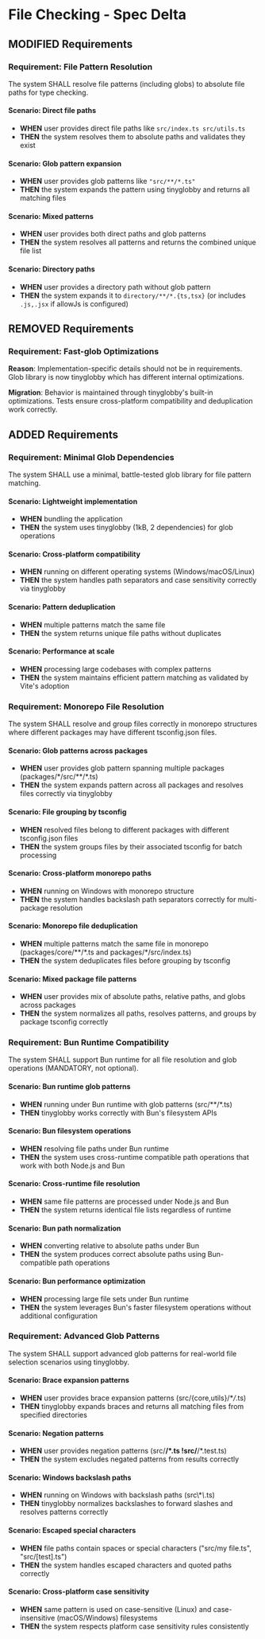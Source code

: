 # File Checking - Spec Delta

## MODIFIED Requirements

### Requirement: File Pattern Resolution

The system SHALL resolve file patterns (including globs) to absolute file paths for type checking.

#### Scenario: Direct file paths

- **WHEN** user provides direct file paths like `src/index.ts src/utils.ts`
- **THEN** the system resolves them to absolute paths and validates they exist

#### Scenario: Glob pattern expansion

- **WHEN** user provides glob patterns like `"src/**/*.ts"`
- **THEN** the system expands the pattern using tinyglobby and returns all matching files

#### Scenario: Mixed patterns

- **WHEN** user provides both direct paths and glob patterns
- **THEN** the system resolves all patterns and returns the combined unique file list

#### Scenario: Directory paths

- **WHEN** user provides a directory path without glob pattern
- **THEN** the system expands it to `directory/**/*.{ts,tsx}` (or includes `.js,.jsx` if allowJs is configured)

## REMOVED Requirements

### Requirement: Fast-glob Optimizations

**Reason**: Implementation-specific details should not be in requirements. Glob library is now tinyglobby which has different internal optimizations.

**Migration**: Behavior is maintained through tinyglobby's built-in optimizations. Tests ensure cross-platform compatibility and deduplication work correctly.

## ADDED Requirements

### Requirement: Minimal Glob Dependencies

The system SHALL use a minimal, battle-tested glob library for file pattern matching.

#### Scenario: Lightweight implementation

- **WHEN** bundling the application
- **THEN** the system uses tinyglobby (1kB, 2 dependencies) for glob operations

#### Scenario: Cross-platform compatibility

- **WHEN** running on different operating systems (Windows/macOS/Linux)
- **THEN** the system handles path separators and case sensitivity correctly via tinyglobby

#### Scenario: Pattern deduplication

- **WHEN** multiple patterns match the same file
- **THEN** the system returns unique file paths without duplicates

#### Scenario: Performance at scale

- **WHEN** processing large codebases with complex patterns
- **THEN** the system maintains efficient pattern matching as validated by Vite's adoption

### Requirement: Monorepo File Resolution

The system SHALL resolve and group files correctly in monorepo structures where different packages may have different tsconfig.json files.

#### Scenario: Glob patterns across packages

- **WHEN** user provides glob pattern spanning multiple packages (packages/\*/src/\*\*/\*.ts)
- **THEN** the system expands pattern across all packages and resolves files correctly via tinyglobby

#### Scenario: File grouping by tsconfig

- **WHEN** resolved files belong to different packages with different tsconfig.json files
- **THEN** the system groups files by their associated tsconfig for batch processing

#### Scenario: Cross-platform monorepo paths

- **WHEN** running on Windows with monorepo structure
- **THEN** the system handles backslash path separators correctly for multi-package resolution

#### Scenario: Monorepo file deduplication

- **WHEN** multiple patterns match the same file in monorepo (packages/core/\*\*/\*.ts and packages/\*/src/index.ts)
- **THEN** the system deduplicates files before grouping by tsconfig

#### Scenario: Mixed package file patterns

- **WHEN** user provides mix of absolute paths, relative paths, and globs across packages
- **THEN** the system normalizes all paths, resolves patterns, and groups by package tsconfig correctly

### Requirement: Bun Runtime Compatibility

The system SHALL support Bun runtime for all file resolution and glob operations (MANDATORY, not optional).

#### Scenario: Bun runtime glob patterns

- **WHEN** running under Bun runtime with glob patterns (src/\*\*/\*.ts)
- **THEN** tinyglobby works correctly with Bun's filesystem APIs

#### Scenario: Bun filesystem operations

- **WHEN** resolving file paths under Bun runtime
- **THEN** the system uses cross-runtime compatible path operations that work with both Node.js and Bun

#### Scenario: Cross-runtime file resolution

- **WHEN** same file patterns are processed under Node.js and Bun
- **THEN** the system returns identical file lists regardless of runtime

#### Scenario: Bun path normalization

- **WHEN** converting relative to absolute paths under Bun
- **THEN** the system produces correct absolute paths using Bun-compatible path operations

#### Scenario: Bun performance optimization

- **WHEN** processing large file sets under Bun runtime
- **THEN** the system leverages Bun's faster filesystem operations without additional configuration

### Requirement: Advanced Glob Patterns

The system SHALL support advanced glob patterns for real-world file selection scenarios using tinyglobby.

#### Scenario: Brace expansion patterns

- **WHEN** user provides brace expansion patterns (src/{core,utils}/\*_/_.ts)
- **THEN** tinyglobby expands braces and returns all matching files from specified directories

#### Scenario: Negation patterns

- **WHEN** user provides negation patterns (src/**/\*.ts !src/**/\*.test.ts)
- **THEN** the system excludes negated patterns from results correctly

#### Scenario: Windows backslash paths

- **WHEN** running on Windows with backslash paths (src\\\*_\\_.ts)
- **THEN** tinyglobby normalizes backslashes to forward slashes and resolves patterns correctly

#### Scenario: Escaped special characters

- **WHEN** file paths contain spaces or special characters ("src/my file.ts", "src/[test].ts")
- **THEN** the system handles escaped characters and quoted paths correctly

#### Scenario: Cross-platform case sensitivity

- **WHEN** same pattern is used on case-sensitive (Linux) and case-insensitive (macOS/Windows) filesystems
- **THEN** the system respects platform case sensitivity rules consistently

